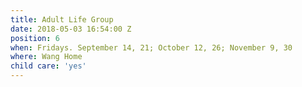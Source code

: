 ```yaml
---
title: Adult Life Group
date: 2018-05-03 16:54:00 Z
position: 6
when: Fridays. September 14, 21; October 12, 26; November 9, 30
where: Wang Home
child care: 'yes'
---
```


